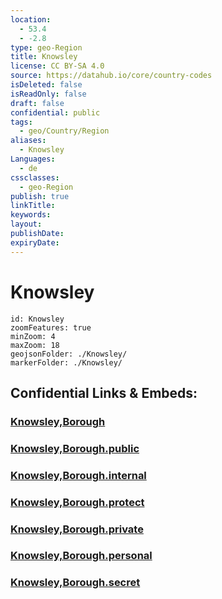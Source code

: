 ```yaml
---
location:
  - 53.4
  - -2.8
type: geo-Region
title: Knowsley
license: CC BY-SA 4.0
source: https://datahub.io/core/country-codes
isDeleted: false
isReadOnly: false
draft: false
confidential: public
tags:
  - geo/Country/Region
aliases:
  - Knowsley
Languages:
  - de
cssclasses:
  - geo-Region
publish: true
linkTitle:
keywords:
layout:
publishDate:
expiryDate:
---
```


# Knowsley

```leaflet
id: Knowsley
zoomFeatures: true 
minZoom: 4 
maxZoom: 18
geojsonFolder: ./Knowsley/
markerFolder: ./Knowsley/
```


## Confidential Links & Embeds: 

### [Knowsley,Borough](/_Standards/Earth/Continent/Europe/Europe~North/UK/England/Regions~England/North_West_England/Merseyside/Knowsley,Borough.md) 

### [Knowsley,Borough.public](/_public/Earth/Continent/Europe/Europe~North/UK/England/Regions~England/North_West_England/Merseyside/Knowsley,Borough.public.md) 

### [Knowsley,Borough.internal](/_internal/Earth/Continent/Europe/Europe~North/UK/England/Regions~England/North_West_England/Merseyside/Knowsley,Borough.internal.md) 

### [Knowsley,Borough.protect](/_protect/Earth/Continent/Europe/Europe~North/UK/England/Regions~England/North_West_England/Merseyside/Knowsley,Borough.protect.md) 

### [Knowsley,Borough.private](/_private/Earth/Continent/Europe/Europe~North/UK/England/Regions~England/North_West_England/Merseyside/Knowsley,Borough.private.md) 

### [Knowsley,Borough.personal](/_personal/Earth/Continent/Europe/Europe~North/UK/England/Regions~England/North_West_England/Merseyside/Knowsley,Borough.personal.md) 

### [Knowsley,Borough.secret](/_secret/Earth/Continent/Europe/Europe~North/UK/England/Regions~England/North_West_England/Merseyside/Knowsley,Borough.secret.md)

